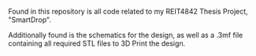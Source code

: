 Found in this repository is all code related to my REIT4842 Thesis Project, "SmartDrop".

Additionally found is the schematics for the design, as well as a .3mf file containing all required STL files to 3D Print the design.
